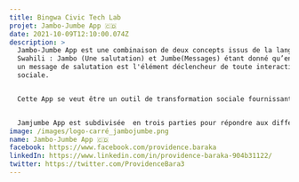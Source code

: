 ```yaml
---
title: Bingwa Civic Tech Lab
projet: Jambo-Jumbe App 🇨🇩
date: 2021-10-09T12:10:00.074Z
description: >
  Jambo-Jumbe App est une combinaison de deux concepts issus de la langue
  Swahili : Jambo (Une salutation) et Jumbe(Messages) étant donné qu’en Afrique,
  un message de salutation est l'élément déclencheur de toute interaction
  sociale.


  Cette App se veut être un outil de transformation sociale fournissant des informations favorisant la participation des communautés locales aux questions relatives à la gouvernance dans l’Est de la République Démocratique du Congo (RDC).


  Jamjumbe App est subdivisée  en trois parties pour répondre aux différentes exigences fonctionnelles, ainsi qu’au besoin des communauté tout en ayant en tête les différents défis auxquels l'Afrique fait face en termes de taux de pénétration d'internet. 
image: /images/logo-carré_jambojumbe.png
name: Jambo-Jumbe App 🇨🇩
facebook: https://www.facebook.com/providence.baraka
linkedIn: https://www.linkedin.com/in/providence-baraka-904b31122/
twitter: https://twitter.com/ProvidenceBara3
---
```

